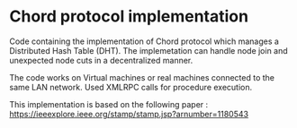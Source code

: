 # Chord protocol implementation

Code containing the implementation of Chord protocol which manages a Distributed Hash Table (DHT). The implemetation can handle node join and unexpected node cuts in a decentralized manner.

The code works on Virtual machines or real machines connected to the same LAN network. Used XMLRPC calls for procedure execution.

This implementation is based on the following paper : https://ieeexplore.ieee.org/stamp/stamp.jsp?arnumber=1180543
